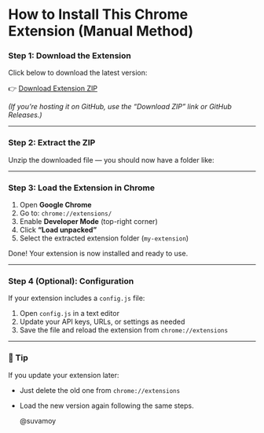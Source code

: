 #  How to Install This Chrome Extension (Manual Method)

### Step 1: Download the Extension
Click below to download the latest version:

👉 [Download Extension ZIP](https://github.com/samnatasuvamoy99/CortexMark/edit/main/Chrome_Extension_CortexMark/README.md)

*(If you’re hosting it on GitHub, use the “Download ZIP” link or GitHub Releases.)*

---

### Step 2: Extract the ZIP
Unzip the downloaded file — you should now have a folder like:


---

### Step 3: Load the Extension in Chrome
1. Open **Google Chrome**
2. Go to: `chrome://extensions/`
3. Enable **Developer Mode** (top-right corner)
4. Click **“Load unpacked”**
5. Select the extracted extension folder (`my-extension`)

 Done! Your extension is now installed and ready to use.

---

### Step 4 (Optional): Configuration
If your extension includes a `config.js` file:
1. Open `config.js` in a text editor  
2. Update your API keys, URLs, or settings as needed  
3. Save the file and reload the extension from `chrome://extensions`

---

### 🧠 Tip
If you update your extension later:
- Just delete the old one from `chrome://extensions`
- Load the new version again following the same steps.

  @suvamoy
